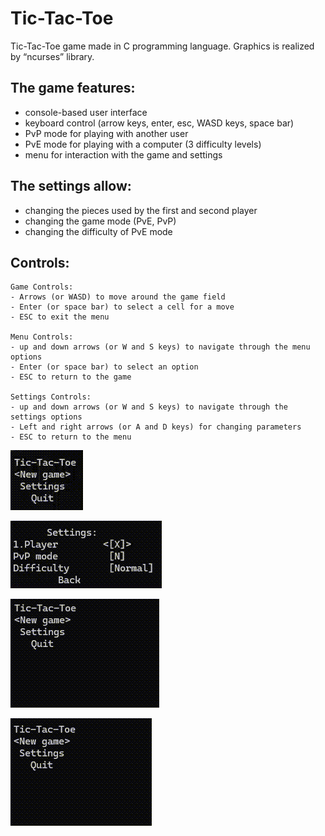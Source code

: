 # Tic-Tac-Toe
Tic-Tac-Toe game made in C programming language. Graphics is realized by “ncurses” library.

## The game features:
- console-based user interface
- keyboard control (arrow keys, enter, esc, WASD keys, space bar)
- PvP mode for playing with another user
- PvE mode for playing with a computer (3 difficulty levels)
- menu for interaction with the game and settings

## The settings allow:
- changing the pieces used by the first and second player
- changing the game mode (PvE, PvP)
- changing the difficulty of PvE mode

## Controls:

	Game Controls: 
	- Arrows (or WASD) to move around the game field
	- Enter (or space bar) to select a cell for a move
	- ESC to exit the menu

	Menu Controls: 
	- up and down arrows (or W and S keys) to navigate through the menu options
	- Enter (or space bar) to select an option
	- ESC to return to the game

	Settings Controls: 
	- up and down arrows (or W and S keys) to navigate through the settings options
	- Left and right arrows (or A and D keys) for changing parameters
	- ESC to return to the menu

![PvP](https://github.com/DenCoderEXE/Tic-Tac-Toe/blob/main/assets/Menu.gif)

![Settings](https://github.com/DenCoderEXE/Tic-Tac-Toe/blob/main/assets/Settings.gif)

![PvP](https://github.com/DenCoderEXE/Tic-Tac-Toe/blob/main/assets/PvP.gif)

![PvE](https://github.com/DenCoderEXE/Tic-Tac-Toe/blob/main/assets/PvE.gif) 
